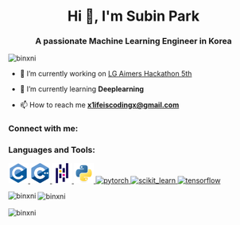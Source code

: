 <h1 align="center">Hi 👋, I'm Subin Park</h1>
<h3 align="center">A passionate Machine Learning Engineer in Korea</h3>

<p align="left"> <img src="https://komarev.com/ghpvc/?username=binxni&label=Profile%20views&color=0e75b6&style=flat" alt="binxni" /> </p>

- 🔭 I’m currently working on [LG Aimers Hackathon 5th](https://github.com/binxni/LG-Aimers-5th)

- 🌱 I’m currently learning **Deeplearning**

- 📫 How to reach me **x1ifeiscodingx@gmail.com**

<h3 align="left">Connect with me:</h3>
<p align="left">
</p>

<h3 align="left">Languages and Tools:</h3>
<p align="left"> <a href="https://www.cprogramming.com/" target="_blank" rel="noreferrer"> <img src="https://raw.githubusercontent.com/devicons/devicon/master/icons/c/c-original.svg" alt="c" width="40" height="40"/> </a> <a href="https://www.w3schools.com/cpp/" target="_blank" rel="noreferrer"> <img src="https://raw.githubusercontent.com/devicons/devicon/master/icons/cplusplus/cplusplus-original.svg" alt="cplusplus" width="40" height="40"/> </a> <a href="https://pandas.pydata.org/" target="_blank" rel="noreferrer"> <img src="https://raw.githubusercontent.com/devicons/devicon/2ae2a900d2f041da66e950e4d48052658d850630/icons/pandas/pandas-original.svg" alt="pandas" width="40" height="40"/> </a> <a href="https://www.python.org" target="_blank" rel="noreferrer"> <img src="https://raw.githubusercontent.com/devicons/devicon/master/icons/python/python-original.svg" alt="python" width="40" height="40"/> </a> <a href="https://pytorch.org/" target="_blank" rel="noreferrer"> <img src="https://www.vectorlogo.zone/logos/pytorch/pytorch-icon.svg" alt="pytorch" width="40" height="40"/> </a> <a href="https://scikit-learn.org/" target="_blank" rel="noreferrer"> <img src="https://upload.wikimedia.org/wikipedia/commons/0/05/Scikit_learn_logo_small.svg" alt="scikit_learn" width="40" height="40"/> </a> <a href="https://www.tensorflow.org" target="_blank" rel="noreferrer"> <img src="https://www.vectorlogo.zone/logos/tensorflow/tensorflow-icon.svg" alt="tensorflow" width="40" height="40"/> </a> </p>

<p><img align="left" src="https://github-readme-stats.vercel.app/api/top-langs?username=binxni&show_icons=true&locale=en&layout=compact" alt="binxni" /></p>

<p>&nbsp;<img align="center" src="https://github-readme-stats.vercel.app/api?username=binxni&show_icons=true&locale=en" alt="binxni" /></p>

<p><img align="center" src="https://github-readme-streak-stats.herokuapp.com/?user=binxni&" alt="binxni" /></p>
